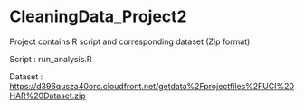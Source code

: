# CleaningData_Project2
Project contains R script and corresponding dataset (Zip format)

Script : run_analysis.R

Dataset : https://d396qusza40orc.cloudfront.net/getdata%2Fprojectfiles%2FUCI%20HAR%20Dataset.zip




